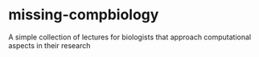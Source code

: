 # missing-compbiology

A simple collection of lectures for biologists that approach computational aspects in their research
